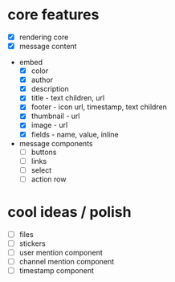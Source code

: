 # core features

- [x] rendering core
- [x] message content
- embed
  - [x] color
  - [x] author
  - [x] description
  - [x] title - text children, url
  - [x] footer - icon url, timestamp, text children
  - [x] thumbnail - url
  - [x] image - url
  - [x] fields - name, value, inline
- message components
  - [ ] buttons
  - [ ] links
  - [ ] select
  - [ ] action row

# cool ideas / polish

- [ ] files
- [ ] stickers
- [ ] user mention component
- [ ] channel mention component
- [ ] timestamp component

